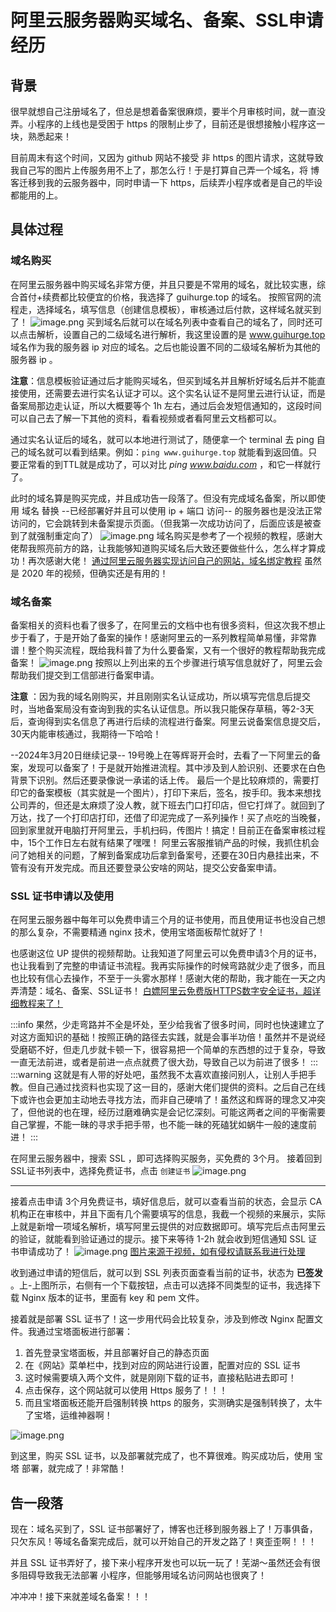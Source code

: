 # 阿里云服务器购买域名、备案、SSL申请经历

## 背景

很早就想自己注册域名了，但总是想着备案很麻烦，要半个月审核时间，就一直没弄。小程序的上线也是受困于 https 的限制止步了，目前还是很想接触小程序这一块，熟悉起来！

目前周末有这个时间，又因为 github 网站不接受 非 https 的图片请求，这就导致我自己写的图片上传服务用不上了，那怎么行！于是打算自己弄一个域名，将 博客迁移到我的云服务器中，同时申请一下 https，后续弄小程序或者是自己的毕设都能用的上。

## 具体过程
### 域名购买
在阿里云服务器中购买域名非常方便，并且只要是不常用的域名，就比较实惠，综合首付+续费都比较便宜的价格，我选择了 guihurge.top 的域名。
按照官网的流程走，选择域名，填写信息（创建信息模板），审核通过后付款，这样域名就买到了！
![image.png](http://8.134.197.161:3000/api/images/blog/image-1711219293444.png)
买到域名后就可以在域名列表中查看自己的域名了，同时还可以点击解析，设置自己的二级域名进行解析，我这里设置的是 www.guihurge.top 域名作为我的服务器 ip 对应的域名。之后也能设置不同的二级域名解析为其他的服务器 ip 。

**注意**：信息模板验证通过后才能购买域名，但买到域名并且解析好域名后并不能直接使用，还需要去进行实名认证才可以。这个实名认证不是阿里云进行认证，而是备案局那边走认证，所以大概要等个 1h 左右，通过后会发短信通知的，这段时间可以自己去了解一下其他的资料，看看视频或者看阿里云文档都可以。

通过实名认证后的域名，就可以本地进行测试了，随便拿一个 terminal 去 ping 自己的域名就可以看到结果。例如：`ping www.guihurge.top`  就能看到返回值。只要正常看的到TTL就是成功了，可以对比 *ping www.baidu.com*   ，和它一样就行了。

此时的域名算是购买完成，并且成功告一段落了。但没有完成域名备案，所以即使用 域名 替换 --已经部署好并且可以使用 ip + 端口 访问-- 的服务器也是没法正常访问的，它会跳转到未备案提示页面。（但我第一次成功访问了，后面应该是被查到了就强制重定向了）
![image.png](http://8.134.197.161:3000/api/images/blog/image-1711219319285.png)
域名购买是参考了一个视频的教程，感谢大佬帮我照亮前方的路，让我能够知道购买域名后大致还要做些什么，怎么样才算成功！再次感谢大佬！
 [通过阿里云服务器实现访问自己的网站，域名绑定教程](https://www.bilibili.com/video/BV1y7411d7qb/?share_source=copy_web&vd_source=8e661d49218ba9cc479f684f19abce37) 
虽然是 2020 年的视频，但确实还是有用的！

### 域名备案
备案相关的资料也看了很多了，在阿里云的文档中也有很多资料，但这次我不想止步于看了，于是开始了备案的操作！感谢阿里云的一系列教程简单易懂，非常靠谱！整个购买流程，既给我科普了为什么要备案，又有一个很好的教程帮助我完成备案！
![image.png](http://8.134.197.161:3000/api/images/blog/image-1711219357670.png)
按照以上列出来的五个步骤进行填写信息就好了，阿里云会帮助我们提交到工信部进行备案申请。

**注意** ：因为我的域名刚购买，并且刚刚实名认证成功，所以填写完信息后提交时，当地备案局没有查询到我的实名认证信息。所以我只能保存草稿，等2-3天后，查询得到实名信息了再进行后续的流程进行备案。阿里云说备案信息提交后，30天内能审核通过，我期待一下哈哈！

--2024年3月20日继续记录--
19号晚上在等辉哥开会时，去看了一下阿里云的备案，发现可以备案了！于是就开始推进流程。其中涉及到人脸识别、还要求在白色背景下识别。然后还要录像说一承诺的话上传。
最后一个是比较麻烦的，需要打印它的备案模板（其实就是一个图片），打印下来后，签名，按手印。我本来想找公司弄的，但还是太麻烦了没人教，就下班去门口打印店，但它打烊了。就回到了万达，找了一个打印店打印，还借了印泥完成了一系列操作！买了点吃的当晚餐，回到家里就开电脑打开阿里云，手机扫码，传图片！搞定！目前正在备案审核过程中，15个工作日左右就有结果了嘿嘿！
阿里云客服推销产品的时候，我抓住机会问了她相关的问题，了解到备案成功后拿到备案号，还要在30日内悬挂出来，不管有没有开发完成。而且还要登录公安啥的网站，提交公安备案申请。
### SSL 证书申请以及使用
在阿里云服务器中每年可以免费申请三个月的证书使用，而且使用证书也没自己想的那么复杂，不需要精通 nginx 技术，使用宝塔面板帮忙就好了！

也感谢这位 UP 提供的视频帮助。让我知道了阿里云可以免费申请3个月的证书，也让我看到了完整的申请证书流程。我再实际操作的时候弯路就少走了很多，而且也比较有信心去操作，不至于一头雾水那样！感谢大佬的帮助，我才能在一天之内弄清楚：域名、备案、SSL证书！
 [白嫖阿里云免费版HTTPS数字安全证书，超详细教程来了！](https://www.bilibili.com/video/BV1ET4y1t7vK/?share_source=copy_web&vd_source=8e661d49218ba9cc479f684f19abce37) 

:::info
果然，少走弯路并不全是坏处，至少给我省了很多时间，同时也快速建立了对这方面知识的基础！按照正确的路径去实践，就是会事半功倍！虽然并不是说经受磨砺不好，但走几步就卡顿一下，很容易把一个简单的东西想的过于复杂，导致一直无法前进，或者是前进一点点就费了很大劲，导致自己以为前进了很多！
:::
:::warning
这就是有人带的好处吧，虽然我不太喜欢直接问别人，让别人手把手教。但自己通过找资料也实现了这一目的，感谢大佬们提供的资料。之后自己在线下或许也会更加主动地去寻找方法，而非自己硬啃了！虽然这和辉哥的理念又冲突了，但他说的也在理，经历过磨难确实是会记忆深刻。可能这两者之间的平衡需要自己掌握，不能一昧的寻求手把手带，也不能一昧的死磕犹如蜗牛一般的速度前进！
:::

在阿里云服务器中，搜索 SSL ，即可选择购买服务，买免费的 3个月。
接着回到SSL证书列表中，选择免费证书，点击 `创建证书` ![image.png](http://8.134.197.161:3000/api/images/blog/image-1711219390305.png)

---

接着点击申请 3个月免费证书，填好信息后，就可以查看当前的状态，会显示 CA 机构正在审核中，并且下面有几个需要填写的信息，我截一个视频的来展示，实际上就是新增一项域名解析，填写阿里云提供的对应数据即可。填写完后点击阿里云的验证，就能看到验证通过的提示。接下来等待 1-2h 就会收到短信通知 SSL 证书申请成功了！
![image.png](http://8.134.197.161:3000/api/images/blog/image-1711219423101.png)
[图片来源于视频，如有侵权请联系我进行处理](https://www.bilibili.com/video/BV1o54y1e7rR/?spm_id_from=333.337.search-card.all.click&vd_source=6e82c2bc475d3cb127e47892e43f7b86) 

收到通过申请的短信后，就可以到 SSL 列表页面查看当前的证书，状态为 **已签发** 。上-上图所示，右侧有一个下载按钮，点击可以选择不同类型的证书，我选择下载 Nginx 版本的证书，里面有 key 和 pem 文件。

接着就是部署 SSL 证书了！这一步用代码会比较复杂，涉及到修改  Nginx 配置文件。我通过宝塔面板进行部署：

1. 首先登录宝塔面板，并且部署好自己的静态页面
2. 在《网站》菜单栏中，找到对应的网站进行设置，配置对应的 SSL 证书
3. 这时候需要填入两个文件，就是刚刚下载的证书，直接粘贴进去即可！
4. 点击保存，这个网站就可以使用 Https 服务了！！！
5. 而且宝塔面板还能开启强制转换 https 的服务，实测确实是强制转换了，太牛了宝塔，运维神器啊！

![image.png](http://8.134.197.161:3000/api/images/blog/image-1711219451459.png)

到这里，购买 SSL 证书，以及部署就完成了，也不算很难。购买成功后，使用 宝塔 部署，就完成了！非常酷！
## 告一段落
现在：域名买到了，SSL 证书部署好了，博客也迁移到服务器上了！万事俱备，只欠东风！等域名备案完成后，就可以开始自己的开发之路了！爽歪歪啊！！！

并且 SSL 证书弄好了，接下来小程序开发也可以玩一玩了！芜湖～虽然还会有很多阻碍导致我无法部署 小程序，但能够用域名访问网站也很爽了！

冲冲冲！接下来就差域名备案！！！
